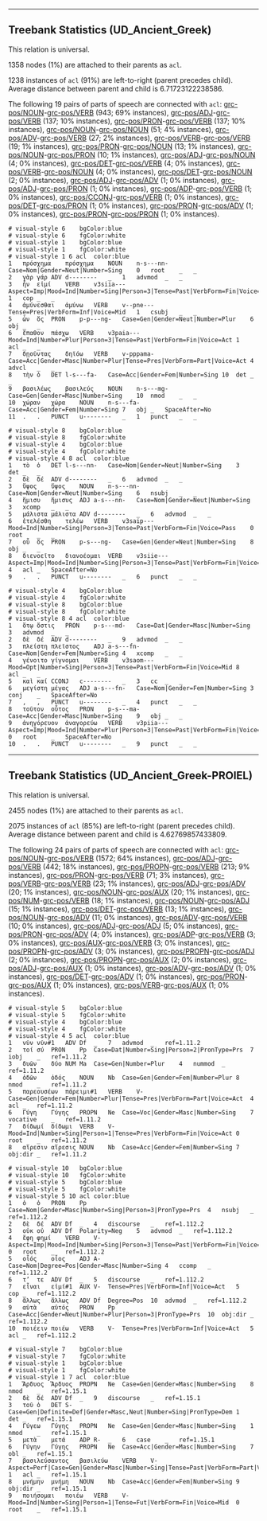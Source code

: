 

--------------------------------------------------------------------------------

## Treebank Statistics (UD_Ancient_Greek)

This relation is universal.

1358 nodes (1%) are attached to their parents as `acl`.

1238 instances of `acl` (91%) are left-to-right (parent precedes child).
Average distance between parent and child is 6.71723122238586.

The following 19 pairs of parts of speech are connected with `acl`: [grc-pos/NOUN]()-[grc-pos/VERB]() (943; 69% instances), [grc-pos/ADJ]()-[grc-pos/VERB]() (137; 10% instances), [grc-pos/PRON]()-[grc-pos/VERB]() (137; 10% instances), [grc-pos/NOUN]()-[grc-pos/NOUN]() (51; 4% instances), [grc-pos/ADV]()-[grc-pos/VERB]() (27; 2% instances), [grc-pos/VERB]()-[grc-pos/VERB]() (19; 1% instances), [grc-pos/PRON]()-[grc-pos/NOUN]() (13; 1% instances), [grc-pos/NOUN]()-[grc-pos/PRON]() (10; 1% instances), [grc-pos/ADJ]()-[grc-pos/NOUN]() (4; 0% instances), [grc-pos/DET]()-[grc-pos/VERB]() (4; 0% instances), [grc-pos/VERB]()-[grc-pos/NOUN]() (4; 0% instances), [grc-pos/DET]()-[grc-pos/NOUN]() (2; 0% instances), [grc-pos/ADJ]()-[grc-pos/ADV]() (1; 0% instances), [grc-pos/ADJ]()-[grc-pos/PRON]() (1; 0% instances), [grc-pos/ADP]()-[grc-pos/VERB]() (1; 0% instances), [grc-pos/CCONJ]()-[grc-pos/VERB]() (1; 0% instances), [grc-pos/DET]()-[grc-pos/PRON]() (1; 0% instances), [grc-pos/PRON]()-[grc-pos/ADV]() (1; 0% instances), [grc-pos/PRON]()-[grc-pos/PRON]() (1; 0% instances).


~~~ conllu
# visual-style 6	bgColor:blue
# visual-style 6	fgColor:white
# visual-style 1	bgColor:blue
# visual-style 1	fgColor:white
# visual-style 1 6 acl	color:blue
1	πρόσχημα	πρόσχημα	NOUN	n-s---nn-	Case=Nom|Gender=Neut|Number=Sing	0	root	_	_
2	γὰρ	γάρ	ADV	d--------	_	1	advmod	_	_
3	ἦν	εἰμί	VERB	v3siia---	Aspect=Imp|Mood=Ind|Number=Sing|Person=3|Tense=Past|VerbForm=Fin|Voice=Act	1	cop	_	_
4	ἀμύνεσθαι	ἀμύνω	VERB	v--pne---	Tense=Pres|VerbForm=Inf|Voice=Mid	1	csubj	_	_
5	ὧν	ὅς	PRON	p-p---ng-	Case=Gen|Gender=Neut|Number=Plur	6	obj	_	_
6	ἔπαθον	πάσχω	VERB	v3paia---	Mood=Ind|Number=Plur|Person=3|Tense=Past|VerbForm=Fin|Voice=Act	1	acl	_	_
7	δῃοῦντας	δηϊόω	VERB	v-pppama-	Case=Acc|Gender=Masc|Number=Plur|Tense=Pres|VerbForm=Part|Voice=Act	4	advcl	_	_
8	τὴν	ὁ	DET	l-s---fa-	Case=Acc|Gender=Fem|Number=Sing	10	det	_	_
9	βασιλέως	βασιλεύς	NOUN	n-s---mg-	Case=Gen|Gender=Masc|Number=Sing	10	nmod	_	_
10	χώραν	χώρα	NOUN	n-s---fa-	Case=Acc|Gender=Fem|Number=Sing	7	obj	_	SpaceAfter=No
11	.	.	PUNCT	u--------	_	1	punct	_	_

~~~


~~~ conllu
# visual-style 8	bgColor:blue
# visual-style 8	fgColor:white
# visual-style 4	bgColor:blue
# visual-style 4	fgColor:white
# visual-style 4 8 acl	color:blue
1	τὸ	ὁ	DET	l-s---nn-	Case=Nom|Gender=Neut|Number=Sing	3	det	_	_
2	δὲ	δέ	ADV	d--------	_	6	advmod	_	_
3	ὕψος	ὕψος	NOUN	n-s---nn-	Case=Nom|Gender=Neut|Number=Sing	6	nsubj	_	_
4	ἥμισυ	ἥμισυς	ADJ	a-s---nn-	Case=Nom|Gender=Neut|Number=Sing	3	xcomp	_	_
5	μάλιστα	μάλιστα	ADV	d--------	_	6	advmod	_	_
6	ἐτελέσθη	τελέω	VERB	v3saip---	Mood=Ind|Number=Sing|Person=3|Tense=Past|VerbForm=Fin|Voice=Pass	0	root	_	_
7	οὗ	ὅς	PRON	p-s---ng-	Case=Gen|Gender=Neut|Number=Sing	8	obj	_	_
8	διενοεῖτο	διανοέομαι	VERB	v3siie---	Aspect=Imp|Mood=Ind|Number=Sing|Person=3|Tense=Past|VerbForm=Fin|Voice=Mid	4	acl	_	SpaceAfter=No
9	.	.	PUNCT	u--------	_	6	punct	_	_

~~~


~~~ conllu
# visual-style 4	bgColor:blue
# visual-style 4	fgColor:white
# visual-style 8	bgColor:blue
# visual-style 8	fgColor:white
# visual-style 8 4 acl	color:blue
1	ὅτῳ	ὅστις	PRON	p-s---md-	Case=Dat|Gender=Masc|Number=Sing	3	advmod	_	_
2	δὲ	δέ	ADV	d--------	_	9	advmod	_	_
3	πλείστη	πλεῖστος	ADJ	a-s---fn-	Case=Nom|Gender=Fem|Number=Sing	4	xcomp	_	_
4	γένοιτο	γίγνομαι	VERB	v3saom---	Mood=Opt|Number=Sing|Person=3|Tense=Past|VerbForm=Fin|Voice=Mid	8	acl	_	_
5	καὶ	καί	CCONJ	c--------	_	3	cc	_	_
6	μεγίστη	μέγας	ADJ	a-s---fn-	Case=Nom|Gender=Fem|Number=Sing	3	conj	_	SpaceAfter=No
7	,	,	PUNCT	u--------	_	4	punct	_	_
8	τοῦτον	οὗτος	PRON	p-s---ma-	Case=Acc|Gender=Masc|Number=Sing	9	obj	_	_
9	ἀνηγόρευον	ἀναγορεύω	VERB	v3piia---	Aspect=Imp|Mood=Ind|Number=Plur|Person=3|Tense=Past|VerbForm=Fin|Voice=Act	0	root	_	SpaceAfter=No
10	.	.	PUNCT	u--------	_	9	punct	_	_

~~~




--------------------------------------------------------------------------------

## Treebank Statistics (UD_Ancient_Greek-PROIEL)

This relation is universal.

2455 nodes (1%) are attached to their parents as `acl`.

2075 instances of `acl` (85%) are left-to-right (parent precedes child).
Average distance between parent and child is 4.62769857433809.

The following 24 pairs of parts of speech are connected with `acl`: [grc-pos/NOUN]()-[grc-pos/VERB]() (1572; 64% instances), [grc-pos/ADJ]()-[grc-pos/VERB]() (442; 18% instances), [grc-pos/PROPN]()-[grc-pos/VERB]() (213; 9% instances), [grc-pos/PRON]()-[grc-pos/VERB]() (71; 3% instances), [grc-pos/VERB]()-[grc-pos/VERB]() (23; 1% instances), [grc-pos/ADJ]()-[grc-pos/ADV]() (20; 1% instances), [grc-pos/NOUN]()-[grc-pos/AUX]() (20; 1% instances), [grc-pos/NUM]()-[grc-pos/VERB]() (18; 1% instances), [grc-pos/NOUN]()-[grc-pos/ADJ]() (15; 1% instances), [grc-pos/DET]()-[grc-pos/VERB]() (13; 1% instances), [grc-pos/NOUN]()-[grc-pos/ADV]() (11; 0% instances), [grc-pos/ADV]()-[grc-pos/VERB]() (10; 0% instances), [grc-pos/ADJ]()-[grc-pos/ADJ]() (5; 0% instances), [grc-pos/PRON]()-[grc-pos/ADV]() (4; 0% instances), [grc-pos/ADP]()-[grc-pos/VERB]() (3; 0% instances), [grc-pos/AUX]()-[grc-pos/VERB]() (3; 0% instances), [grc-pos/PROPN]()-[grc-pos/ADV]() (3; 0% instances), [grc-pos/PROPN]()-[grc-pos/ADJ]() (2; 0% instances), [grc-pos/PROPN]()-[grc-pos/AUX]() (2; 0% instances), [grc-pos/ADJ]()-[grc-pos/AUX]() (1; 0% instances), [grc-pos/ADV]()-[grc-pos/ADV]() (1; 0% instances), [grc-pos/DET]()-[grc-pos/ADV]() (1; 0% instances), [grc-pos/PRON]()-[grc-pos/AUX]() (1; 0% instances), [grc-pos/VERB]()-[grc-pos/AUX]() (1; 0% instances).


~~~ conllu
# visual-style 5	bgColor:blue
# visual-style 5	fgColor:white
# visual-style 4	bgColor:blue
# visual-style 4	fgColor:white
# visual-style 4 5 acl	color:blue
1	νῦν	νῦν#1	ADV	Df	_	7	advmod	_	ref=1.11.2
2	τοί	σύ	PRON	Pp	Case=Dat|Number=Sing|Person=2|PronType=Prs	7	iobj	_	ref=1.11.2
3	δυῶν	δύο	NUM	Ma	Case=Gen|Number=Plur	4	nummod	_	ref=1.11.2
4	ὁδῶν	ὁδός	NOUN	Nb	Case=Gen|Gender=Fem|Number=Plur	8	nmod	_	ref=1.11.2
5	παρεουσέων	πάρειμι#1	VERB	V-	Case=Gen|Gender=Fem|Number=Plur|Tense=Pres|VerbForm=Part|Voice=Act	4	acl	_	ref=1.11.2
6	Γύγη	Γύγης	PROPN	Ne	Case=Voc|Gender=Masc|Number=Sing	7	vocative	_	ref=1.11.2
7	δίδωμί	δίδωμι	VERB	V-	Mood=Ind|Number=Sing|Person=1|Tense=Pres|VerbForm=Fin|Voice=Act	0	root	_	ref=1.11.2
8	αἵρεσιν	αἵρεσις	NOUN	Nb	Case=Acc|Gender=Fem|Number=Sing	7	obj:dir	_	ref=1.11.2

~~~


~~~ conllu
# visual-style 10	bgColor:blue
# visual-style 10	fgColor:white
# visual-style 5	bgColor:blue
# visual-style 5	fgColor:white
# visual-style 5 10 acl	color:blue
1	ὁ	ὁ	PRON	Pp	Case=Nom|Gender=Masc|Number=Sing|Person=3|PronType=Prs	4	nsubj	_	ref=1.112.2
2	δὲ	δέ	ADV	Df	_	4	discourse	_	ref=1.112.2
3	οὐκ	οὐ	ADV	Df	Polarity=Neg	5	advmod	_	ref=1.112.2
4	ἔφη	φημί	VERB	V-	Aspect=Imp|Mood=Ind|Number=Sing|Person=3|Tense=Past|VerbForm=Fin|Voice=Act	0	root	_	ref=1.112.2
5	οἷός	οἷος	ADJ	A-	Case=Nom|Degree=Pos|Gender=Masc|Number=Sing	4	ccomp	_	ref=1.112.2
6	τ’	τε	ADV	Df	_	5	discourse	_	ref=1.112.2
7	εἶναι	εἰμί#1	AUX	V-	Tense=Pres|VerbForm=Inf|Voice=Act	5	cop	_	ref=1.112.2
8	ἄλλως	ἄλλως	ADV	Df	Degree=Pos	10	advmod	_	ref=1.112.2
9	αὐτὰ	αὐτός	PRON	Pp	Case=Acc|Gender=Neut|Number=Plur|Person=3|PronType=Prs	10	obj:dir	_	ref=1.112.2
10	ποιέειν	ποιέω	VERB	V-	Tense=Pres|VerbForm=Inf|Voice=Act	5	acl	_	ref=1.112.2

~~~


~~~ conllu
# visual-style 7	bgColor:blue
# visual-style 7	fgColor:white
# visual-style 1	bgColor:blue
# visual-style 1	fgColor:white
# visual-style 1 7 acl	color:blue
1	Ἄρδυος	Ἄρδυος	PROPN	Ne	Case=Gen|Gender=Masc|Number=Sing	8	nmod	_	ref=1.15.1
2	δὲ	δέ	ADV	Df	_	9	discourse	_	ref=1.15.1
3	τοῦ	ὁ	DET	S-	Case=Gen|Definite=Def|Gender=Masc,Neut|Number=Sing|PronType=Dem	1	det	_	ref=1.15.1
4	Γύγεω	Γύγης	PROPN	Ne	Case=Gen|Gender=Masc|Number=Sing	1	nmod	_	ref=1.15.1
5	μετὰ	μετά	ADP	R-	_	6	case	_	ref=1.15.1
6	Γύγην	Γύγης	PROPN	Ne	Case=Acc|Gender=Masc|Number=Sing	7	obl	_	ref=1.15.1
7	βασιλεύσαντος	βασιλεύω	VERB	V-	Aspect=Perf|Case=Gen|Gender=Masc|Number=Sing|Tense=Past|VerbForm=Part|Voice=Act	1	acl	_	ref=1.15.1
8	μνήμην	μνήμη	NOUN	Nb	Case=Acc|Gender=Fem|Number=Sing	9	obj:dir	_	ref=1.15.1
9	ποιήσομαι	ποιέω	VERB	V-	Mood=Ind|Number=Sing|Person=1|Tense=Fut|VerbForm=Fin|Voice=Mid	0	root	_	ref=1.15.1

~~~


